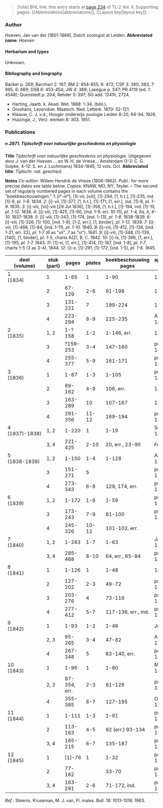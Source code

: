 > [!cite] BHL link: this entry starts at [page 234](https://www.biodiversitylibrary.org/page/33068476) of TL-2 Vol. II.
> Supporting pages: [[Abbreviations|abbreviations]], [[Layout key|layout key]].

### Author

Hoeven, Jan van der (1801-1868), Dutch zoologist at Leiden. 
**Abbreviated name**: *Hoeven*

#### Herbarium and types

Unknown.

#### Bibliography and biography

Backer p. 269; Barnhart 2: 187; BM 2: 854-855, 6: 472; CSP 3: 380, 383, 7: 995, 6: 689; DSB 6: 453-454; JW 4: 389; Lasègue p. 547; PR 4119 (ed. 1: 4548); Quenstedt p. 204; Rehder 5: 397; SO add. 1241h, 2724.
- Harting, Jaarb. k. Akad. Wet. 1868: 1-34. (bibl.).
- Groshans, Levensber. Maatsch. Ned. Letterk. 1870: 52-121.
- Klaauw, C. J. v.d., Hooger onderwijs zoologie Leiden 8-20, 64-94. 1926.
- Huizinga, J., Verz. werken 8: 303. 1951.

### Publications

##### n.2871. Tijdschrift voor natuurlijke geschiedenis en physiologie

**Title**
*Tijdschrift voor natuurlijke geschiedenis en physiologie*. Uitgegeven door J. van der Hoeven ... en W. H. de Vriese... Amsterdam (1-3: C. G. Sulpke, 4-12: S. en J. Luchtmans) 1834-1845, 12 vols. Oct.
**Abbreviated title**: *Tijdschr. nat. geschied.*

**Notes**
*Co-editor*: Willem Hendrik de Vriese (1806-1862).
*Publ*.: for more precise dates see table below. *Copies*: KNAW, MO, NY, Teyler. – The second set of regularly numbered pages in each volume contains the "boekbeschouwingen."
*1*: \[i\*-iii\*\], \[1\]-vii, \[viii\], \[1\]-294, \[1, h.t.\], \[1\]-235, ind. \[1\]-9, *pl. 1-9.* 1834.
*2*: \[i\]-vii, \[1\]-377, \[1, h.t.\], \[1\]-171, \[1, err.\], ind. \[1\]-8, *pl. 1-9.* 1835.
*3*: \[i\]-viii, \[vii\]-viii \[29 Jul 1836\], \[1\]-356, \[1, h.t.\], \[1\]-194, ind. \[1\]-10, *pl. 1-12.* 1836.
*4*: \[i\]-viii, \[1\]-425, \[1\]-90, \[ind. 1-9. err. 10-11\], *pl. 1-4, 5a, b, 6-10.* 1837-1838.
*5*: \[i\]-viii, \[1\]-343, \[1\]-174, \[ind. 1-13\], *pl. 1-8.* 1838-1839.
*6*: \[i\]-viii, \[1\]-326, \[1\]-100, \[ind. 1-9\], \[1-2, err.\], \[1, binder\], *pl. 1-12.* 1839.
*7*: \[i\]-viii, \[1\]-468, \[1\]-84, \[ind. 1-11), *pl. 1-10.* 1840.
*8*: \[i\]-viii, \[1\]-412, \[1\]-136, \[ind. 1-21, err. 22\], *pl. 1-7* (*6* as "vii", *7* as "vi"). 1841.
*9*: \[i\]-viii, \[1\]-348, \[1\]-139, \[140\], \[1, binder\], *pl. 1-5*, charts A(2), B, C. 1842.
*10*: \[i\]-ix, \[1\]-396, \[1, err.\], \[1\]-195, *pl. 1-7.* 1843.
*11*: \[1\]-xi, \[1, err.\], \[1\]-414, \[1\]-187, \[ind. 1-8\], *pl. 1-7*, charts 1-5 (3 as 3-4). 1844.
*12*: \[i)-x, \[1\]-291, \[1\]-172, \[ind. 1-5\], *pl. 1-6.* 1845.

|deel<br/>(volume)	|stuk<br/>(part)	|pages	|*plates*	|boekbeschouwing<br/>pages	|approximate<br/>dates|
|---	|---	|---	|---	|---	|---	|
|1<br/>(1834)	|1	|1-65	|1	|1-90	|1834|
|	|2	|67-129	|2-6	|91-198	|1834|
|	|3	|131-221	|7	|199-224	|1834|
|	|4	|223-294	|8-9	|225-235	|Aug-Dec 1834|
|2<br/>(1835)	|1, 2	|1-?158	|1-2	|1-146, err.	|1835|
|	|3	|?159-253	|3-4	|147-160	|prob. Jun 1835|
|	|4	|255-377	|5-9	|161-171	|prob. Feb 1836|
|3<br/>(1836)	|1	|1-87	|1-3	|1-105	|prob. Jun 1836|
|	|2	|89-162	|4-9	|106, err.	|1836|
|	|3	|163-289	|10	|107-167	|1836|
|	|4	|291-356	|11-12	|169-194	|prob. Apr 1837|
|4<br/>(1837)-1838)	|1, 2	|1-220	|1	|1-19	|Sep-Dec 1837|
|	|3, 4	|221-425	|2-10	|20, err., 23-90	|Feb 1838|
|5<br/>(1838-1839)	|1, 2	|1-150	|1-4	|1-128	|Aug-Dec 1838|
|	|3	|151-271	|5	|	|prob. Dec 1838|
|	|4	|273-343	|6-8	|129, 174, err.	|prob. Mar 1839|
|6<br/>(1839)	|1, 2	|1-172	|1-6	|1-59	|prob. Mai 1839|
|	|3	|173-243	|7-9	|61-100	|prob. Jul 1839|
|	|4	|245-326	|10-12	|101-102, err.|
|7<br/>(1840)	|1, 2	|1-283	|1-7	|1-63	|Jan-Jun 1840|
|	|3, 4	|285-468	|8-10	|64, err., 65-84	|prob. Nov 1840|
|8<br/>(1841)	|1	|1-126	|1	|1-48	|1841 prim.|
|	|2	|127-202	|2-3	|49-72	|prob. Mai 1841|
|	|3	|203-276	|4	|73-116	|prob. Jul 1841|
|	|4	|277-412	|5-7	|117-136, err., ind.	|prob. Nov 1841|
|9<br/>(1842)	|1	|1-93	|1-2	|1-46	|Jun 1842|
|	|2, 3	|95-265	|3-4	|47-82	|Aug-Sep 1842|
|	|4	|267-348	|5	|83-140, err.	|prob. Nov 1842|
|10<br/>(1843)	|1	|1-96	|1	|1-80	|Mar-Mai 1843|
|	|2, 3	|97-354, err.	|2-3	|81-126	|prob. Sep 1843|
|	|4	|355-385	|6-7	|127-195	|Oct-Dec 1843|
|11<br/>(1844)	|1	|1-111	|1-3	|1-91	|prob. Mai 1844|
|	|2	|113-163	|4-5	|92 (err.) 93-134	|prob. Aug 1844|
|	|3, 4	|165-215	|6-7	|135-187	|prob. Dec 1844|
|12<br/>(1845)	|1	|\[1\]-76	|1	|1-32	|prob. Mai 1845|
|	|2	|77-162	|	|33-70	|prob. Jul 1845|
|	|3, 4	|163-291	|2-6	|71-172, ind.	|prob. Mar 1846|

*Ref*.: Steenis, Kruseman, M. J. van, Fl. males. Bull. 18: 1013-1016. 1963.

